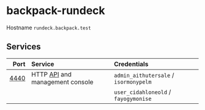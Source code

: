 # backpack-rundeck

Hostname `rundeck.backpack.test`

## Services

| Port | Service | Credentials
| ---: | :------ | :----------
| [4440](http://rundeck.backpack.test:4440) | HTTP [API](https://docs.rundeck.com/docs/api/rundeck-api.html) and management console | `admin_aithutersale` / `isormonypelm`
| | | `user_cidahloneold` / `fayogymonise`
